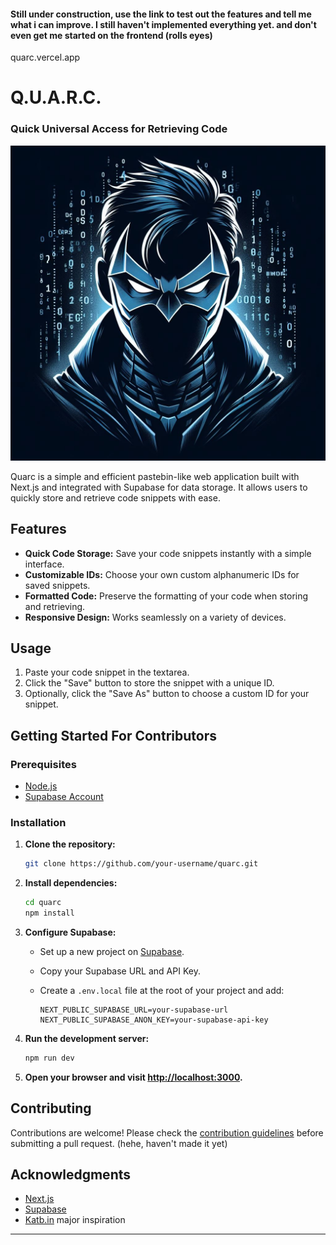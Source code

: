 #### Still under construction, use the link to test out the features and tell me what i can improve. I still haven't implemented everything yet. and don't even get me started on the frontend (rolls eyes) ##
quarc.vercel.app

# Q.U.A.R.C.
### Quick Universal Access for Retrieving Code

![Quarc Logo](public/logo.jpeg)

Quarc is a simple and efficient pastebin-like web application built with Next.js and integrated with Supabase for data storage. It allows users to quickly store and retrieve code snippets with ease.

## Features

- **Quick Code Storage:** Save your code snippets instantly with a simple interface.
- **Customizable IDs:** Choose your own custom alphanumeric IDs for saved snippets.
- **Formatted Code:** Preserve the formatting of your code when storing and retrieving.
- **Responsive Design:** Works seamlessly on a variety of devices.

## Usage

1. Paste your code snippet in the textarea.
2. Click the "Save" button to store the snippet with a unique ID.
3. Optionally, click the "Save As" button to choose a custom ID for your snippet.


## Getting Started For Contributors

### Prerequisites

- [Node.js](https://nodejs.org/)
- [Supabase Account](https://supabase.io/)

### Installation

1. **Clone the repository:**

   ```bash
   git clone https://github.com/your-username/quarc.git
   ```

2. **Install dependencies:**

   ```bash
   cd quarc
   npm install
   ```

3. **Configure Supabase:**

   - Set up a new project on [Supabase](https://supabase.io/).
   - Copy your Supabase URL and API Key.
   - Create a `.env.local` file at the root of your project and add:

     ```env
     NEXT_PUBLIC_SUPABASE_URL=your-supabase-url
     NEXT_PUBLIC_SUPABASE_ANON_KEY=your-supabase-api-key
     ```

4. **Run the development server:**

   ```bash
   npm run dev
   ```

5. **Open your browser and visit [http://localhost:3000](http://localhost:3000).**

## Contributing

Contributions are welcome! Please check the [contribution guidelines](CONTRIBUTING.md) before submitting a pull request.
(hehe, haven't made it yet)

<!-- ## License

This project is licensed under the [MIT License](LICENSE). -->

## Acknowledgments

- [Next.js](https://nextjs.org/)
- [Supabase](https://supabase.io/)
- [Katb.in](https://katb.in/) major inspiration

---
